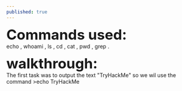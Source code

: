 ```yaml
---
published: true
---
```

<span style=" font-size:37px;"> **Commands used:** </span><br/>
 echo , whoami , ls , cd , cat , pwd , grep .
 
 <span style=" font-size:37px;"> **walkthrough:**</span><br/>
 The first task was to output the text "TryHackMe" so we wil use the command >echo TryHackMe
 
